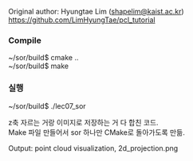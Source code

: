 

Original author: Hyungtae Lim (shapelim@kaist.ac.kr) <br>
https://github.com/LimHyungTae/pcl_tutorial


### Compile

~/sor/build$ cmake .. <br>
~/sor/build$ make

### 실행

~/sor/build$ ./lec07_sor



z축 자르는 거랑 이미지로 저장하는 거 다 합친 코드. <br>
Make 파일 만들어서 sor 하나만 CMake로 돌아가도록 만듦.

Output: point cloud visualization, 2d_projection.png


